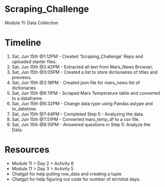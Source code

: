 # Scraping_Challenge
Module 11: Data Collection

# Timeline
1. Sat, Jun 15th @1:12PM - Created 'Scraping_Challenge' Repo and uploaded starter files.
2. Sat, Jun 15th @2:42PM - Extracted all text from Mars_News Browser,
3. Sat, Jun 15th @3:05PM - Created a list to store dictionaires of titles and previews. 
4. Sat, Jun 15th @3:18PM - Created json file for mars_news list of dictionaries.
5. Sat, Jun 15th @6:11PM - Scraped Mars Temperature table and converted to a dataframe.
6. Sat, Jun 15th @6:32PM - Change data type using Pandas astype and to_datetime.
7. Sat, Jun 15th @7:44PM - Completed Step 5 - Analyzing the data. 
8. Sat, Jun 15th @7:51PM - Converted mars_temp_df to a csv file. 
9. Sat, Jun 15th @8:10PM - Answered questions in Step 5: Analyze the Data.

# Resources
* Module 11 > Day 2 > Activity 6
* Module 11 > Day 3 > Activity 5
* Chatgpt for help pulling row_data and creating a tuple 
* Chatgpt for help figuring out code for number of terristial days. 